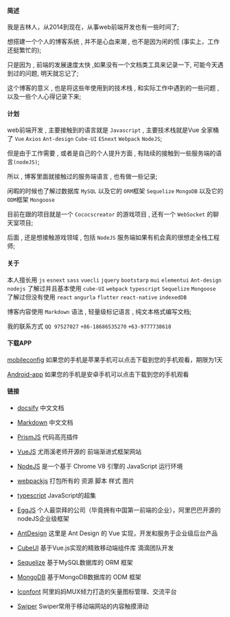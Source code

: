 #### 简述

我是吉林人，从2014到现在，从事web前端开发也有一些时间了;
    
想搭建一个个人的博客系统 , 并不是心血来潮 , 也不是因为闲的慌 (事实上，工作还挺繁忙的);

只是因为 , 前端的发展速度太快 ,如果没有一个文档类工具来记录一下, 可能今天遇到过的问题, 明天就忘记了;

这个博客的意义 , 也是将这些年使用到的技术栈 , 和实际工作中遇到的一些问题 , 以及一些个人心得记录下来;

#### 计划

web前端开发 , 主要接触到的语言就是 ` Javascript ` , 主要技术栈就是Vue 全家桶了 ` Vue `  ` Axios ` ` Ant-design ` ` Cube-UI ` ` ESnext ` ` Webpack ` ` NodeJS `;

但是由于工作需要 , 或者是自己的个人提升方面 , 有陆续的接触到一些服务端的语言`(nodeJS)`;

所以 , 博客里面就接触过的服务端语言 , 也有做一些记录;

闲暇的时候也了解过数据库 ` MySQL ` 以及它的 `ORM`框架 `Sequelize` ` MongoDB ` 以及它的 `ODM`框架 `Mongoose`

目前在跟的项目就是一个 ` Cococscreator ` 的游戏项目 , 还有一个 ` WebSocket ` 的聊天室项目;

后面 , 还是想接触游戏领域 , 包括 ` NodeJS ` 服务端如果有机会真的很想走全栈工程师;

#### 关于

本人擅长用 ` js ` ` esnext ` ` sass ` ` vuecli ` ` jquery ` ` bootstarp ` ` mui ` ` elementui ` ` Ant-design ` ` nodejs `
了解过并且基本使用 ` cube-UI ` ` webpack ` ` typescript ` ` Sequelize ` ` Mongoose `
了解过但没有使用 ` react ` ` angurla ` ` flutter ` ` react-native ` ` indexedDB `

博客内容使用 ` Markdown ` 语法 , 轻量级标记语言 , 纯文本格式编写文档;

我的联系方式 ` QQ 97527027 ` ` +86-18686535270 ` ` +63-9777738618 `


#### 下载APP

<a href="https://github.com/Scorpio-song/Scorpio-song.github.io/blob/master/resouce/iphone.mobileconfig" download="mobileconfig">mobileconfig</a>  如果您的手机是苹果手机可以点击下载到您的手机观看，期限为1天

<a href="https://Scorpio-song.github.io/resouce/H52AFB540_0727192143.apk">Android-app</a>  如果您的手机是安卓手机可以点击下载到您的手机观看

#### 链接

 - [docsify](https://docsify.js.org/#/) 中文文档

 - [Markdown](http://xianbai.me/learn-md/index.html) 中文文档

 - [PrismJS](https://github.com/PrismJS/prism/tree/gh-pages/components) 代码高亮插件

 - [VueJS](https://cn.vuejs.org/index.html) 尤雨溪老师开源的 前端渐进式框架网站

 - [NodeJS](http://nodejs.cn/) 是一个基于 Chrome V8 引擎的 JavaScript 运行环境

 - [webpackjs](https://www.webpackjs.com/) 打包所有的 资源 脚本 样式 图片

 - [typescript](https://www.tslang.cn/) JavaScript的超集

 - [EggJS](https://eggjs.org/) 个人最崇拜的公司（毕竟拥有中国第一前端的企业），阿里巴巴开源的nodeJS企业级框架

 - [AntDesign](https://vue.ant.design/docs/vue/introduce/) 这里是 Ant Design 的 Vue 实现，开发和服务于企业级后台产品

 - [CubeUI](https://didi.github.io/cube-ui/#/zh-CN) 基于Vue.js实现的精致移动端组件库 滴滴团队开发

 - [Sequelize](http://docs.sequelizejs.com/) 基于MySQL数据库的 ORM 框架

 - [MongoDB](http://mongoosejs.net/) 基于MongoDB数据库的 ODM 框架

 - [Iconfont](https://www.iconfont.cn/) 阿里妈妈MUX倾力打造的矢量图标管理、交流平台

 - [Swiper](https://www.swiper.com.cn/) Swiper常用于移动端网站的内容触摸滑动


